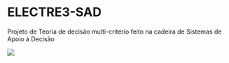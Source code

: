 # ELECTRE3-SAD

Projeto de Teoria de decisão multi-critério feito na cadeira de Sistemas de Apoio à Decisão

![](Screenshot-3.png)
